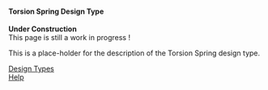 #### Torsion Spring Design Type

**Under Construction**   
This page is still a work in progress !   

This is a place-holder for the description of the Torsion Spring design type.


[Design Types](./)   
[Help](../)   
